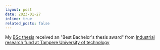 ```yaml
---
layout: post
date: 2023-01-27
inline: true
related_posts: false
---
```

My [BSc thesis](https://trepo.tuni.fi/handle/10024/140010) received an "Best Bachelor's thesis award" from [Industrial
research fund at Tampere University of technology](https://www.tuni.fi/en/news/industrial-research-fund-tampere-university-technology-awarded-grants-successful-studies)

